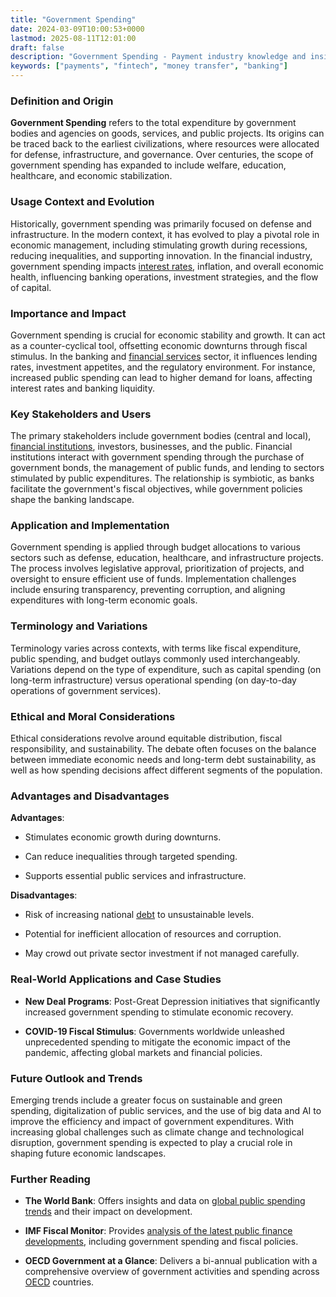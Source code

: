 ```yaml
---
title: "Government Spending"
date: 2024-03-09T10:00:53+0000
lastmod: 2025-08-11T12:01:00
draft: false
description: "Government Spending - Payment industry knowledge and insights"
keywords: ["payments", "fintech", "money transfer", "banking"]
---
```


### Definition and Origin

**Government Spending** refers to the total expenditure by government bodies and agencies on goods, services, and public projects. Its origins can be traced back to the earliest civilizations, where resources were allocated for defense, infrastructure, and governance. Over centuries, the scope of government spending has expanded to include welfare, education, healthcare, and economic stabilization.

### Usage Context and Evolution

Historically, government spending was primarily focused on defense and infrastructure. In the modern context, it has evolved to play a pivotal role in economic management, including stimulating growth during recessions, reducing inequalities, and supporting innovation. In the financial industry, government spending impacts [interest rates](https://faisalkhanllc.xyz/resources/payments-wiki/i/interest/interest-rates/), inflation, and overall economic health, influencing banking operations, investment strategies, and the flow of capital.

### Importance and Impact

Government spending is crucial for economic stability and growth. It can act as a counter-cyclical tool, offsetting economic downturns through fiscal stimulus. In the banking and [financial services](https://faisalkhanllc.xyz/resources/payments-wiki/f/financial-services/) sector, it influences lending rates, investment appetites, and the regulatory environment. For instance, increased public spending can lead to higher demand for loans, affecting interest rates and banking liquidity.

### Key Stakeholders and Users

The primary stakeholders include government bodies (central and local), [financial institutions](https://faisalkhanllc.xyz/resources/payments-wiki/f/financial-institution-fi/), investors, businesses, and the public. Financial institutions interact with government spending through the purchase of government bonds, the management of public funds, and lending to sectors stimulated by public expenditures. The relationship is symbiotic, as banks facilitate the government's fiscal objectives, while government policies shape the banking landscape.

### Application and Implementation

Government spending is applied through budget allocations to various sectors such as defense, education, healthcare, and infrastructure projects. The process involves legislative approval, prioritization of projects, and oversight to ensure efficient use of funds. Implementation challenges include ensuring transparency, preventing corruption, and aligning expenditures with long-term economic goals.

### Terminology and Variations

Terminology varies across contexts, with terms like fiscal expenditure, public spending, and budget outlays commonly used interchangeably. Variations depend on the type of expenditure, such as capital spending (on long-term infrastructure) versus operational spending (on day-to-day operations of government services).

### Ethical and Moral Considerations

Ethical considerations revolve around equitable distribution, fiscal responsibility, and sustainability. The debate often focuses on the balance between immediate economic needs and long-term debt sustainability, as well as how spending decisions affect different segments of the population.

### Advantages and Disadvantages

**Advantages**:

- Stimulates economic growth during downturns.

- Can reduce inequalities through targeted spending.

- Supports essential public services and infrastructure.

**Disadvantages**:

- Risk of increasing national [debt](https://faisalkhanllc.xyz/resources/payments-wiki/d/debt/) to unsustainable levels.

- Potential for inefficient allocation of resources and corruption.

- May crowd out private sector investment if not managed carefully.

### Real-World Applications and Case Studies

- **New Deal Programs**: Post-Great Depression initiatives that significantly increased government spending to stimulate economic recovery.

- **COVID-19 Fiscal Stimulus**: Governments worldwide unleashed unprecedented spending to mitigate the economic impact of the pandemic, affecting global markets and financial policies.

### Future Outlook and Trends

Emerging trends include a greater focus on sustainable and green spending, digitalization of public services, and the use of big data and AI to improve the efficiency and impact of government expenditures. With increasing global challenges such as climate change and technological disruption, government spending is expected to play a crucial role in shaping future economic landscapes.

### Further Reading

- **The World Bank**: Offers insights and data on [global public spending trends](https://data.worldbank.org/indicator/GC.XPN.TOTL.GD.ZS) and their impact on development.

- **IMF Fiscal Monitor**: Provides [analysis of the latest public finance developments](https://www.imf.org/en/Publications/FM), including government spending and fiscal policies.

- **OECD Government at a Glance**: Delivers a bi-annual publication with a comprehensive overview of government activities and spending across [OECD](https://faisalkhanllc.xyz/resources/payments-wiki/o/organisation-for-economic-co-operation-and-development-oecd/) countries.
